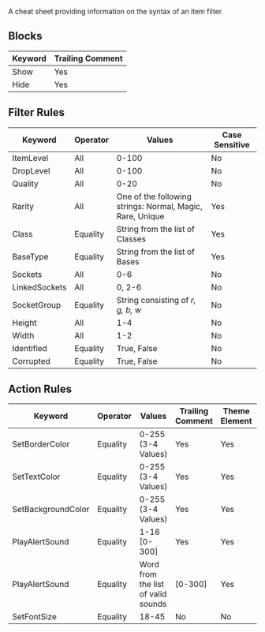 A cheat sheet providing information on the syntax of an item filter.

## Blocks
Keyword | Trailing Comment
--- | ---
Show | Yes
Hide | Yes

## Filter Rules
Keyword | Operator | Values | Case Sensitive
--- | --- | --- | ---
ItemLevel | All | 0-100 | No
DropLevel | All | 0-100 | No
Quality | All | 0-20 | No
Rarity | All | One of the following strings: Normal, Magic, Rare, Unique | Yes
Class | Equality | String from the list of Classes | Yes
BaseType | Equality | String from the list of Bases | Yes
Sockets | All | 0-6 | No
LinkedSockets | All | 0, 2-6 | No
SocketGroup | Equality | String consisting of *r, g, b, w* | No
Height | All | 1-4 | No
Width | All | 1-2 | No
Identified | Equality | True, False | No
Corrupted | Equality | True, False | No

## Action Rules
Keyword | Operator | Values | Trailing Comment | Theme Element | Case Sensitive
--- | --- | --- | --- | --- | --- |
SetBorderColor | Equality | 0-255 (3-4 Values) | Yes | Yes | N/A
SetTextColor | Equality | 0-255 (3-4 Values) | Yes | Yes | N/A
SetBackgroundColor | Equality | 0-255 (3-4 Values) | Yes | Yes | N/A
PlayAlertSound | Equality | 1-16 [0-300] | Yes | Yes | N/A
PlayAlertSound | Equality | Word from the list of valid sounds | [0-300] | Yes | Yes | Yes
SetFontSize | Equality | 18-45 | No | No | N/A
